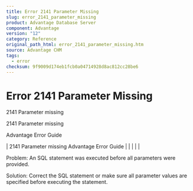 ```yaml
---
title: Error 2141 Parameter Missing
slug: error_2141_parameter_missing
product: Advantage Database Server
component: Advantage
version: "12"
category: Reference
original_path_html: error_2141_parameter_missing.htm
source: Advantage CHM
tags:
  - error
checksum: 9f9009d174eb1fcb0a04714928d8ac812cc28be6
---
```


# Error 2141 Parameter Missing

2141 Parameter missing

2141 Parameter missing

Advantage Error Guide

| 2141 Parameter missing  Advantage Error Guide |  |  |  |  |

Problem: An SQL statement was executed before all parameters were provided.

Solution: Correct the SQL statement or make sure all parameter values are specified before executing the statement.
